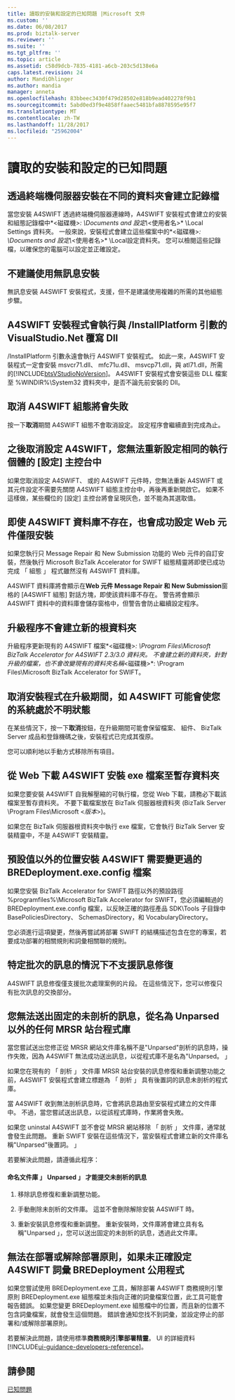 ```yaml
---
title: 讀取的安裝和設定的已知問題 |Microsoft 文件
ms.custom: ''
ms.date: 06/08/2017
ms.prod: biztalk-server
ms.reviewer: ''
ms.suite: ''
ms.tgt_pltfrm: ''
ms.topic: article
ms.assetid: c58d9dcb-7835-4181-a6cb-203c5d138e6a
caps.latest.revision: 24
author: MandiOhlinger
ms.author: mandia
manager: anneta
ms.openlocfilehash: 83bbeec3430f479d28502e818b9ead402278f9b1
ms.sourcegitcommit: 5abd0ed3f9e4858ffaaec5481bfa8878595e95f7
ms.translationtype: MT
ms.contentlocale: zh-TW
ms.lasthandoff: 11/28/2017
ms.locfileid: "25962004"
---
```

# <a name="read-the-installation-and-configuration-known-issues"></a>讀取的安裝和設定的已知問題
  
## <a name="installing-over-terminal-server-creates-log-files-in-a-different-folder"></a>透過終端機伺服器安裝在不同的資料夾會建立記錄檔  
 當您安裝 A4SWIFT 透過終端機伺服器連線時，A4SWIFT 安裝程式會建立的安裝和組態記錄檔中*\<磁碟機\>*: \Documents and 設定\\*\<使用者名\>* \Local Settings 資料夾。 一般來說，安裝程式會建立這些檔案中的*\<磁碟機\>*: \Documents and 設定\\*\<使用者名\>* \Local設定資料夾。 您可以檢閱這些記錄檔，以確保您的電腦可以設定並正確設定。  
  
## <a name="silent-installation-is-not-recommended"></a>不建議使用無訊息安裝  
 無訊息安裝 A4SWIFT 安裝程式，支援，但不是建議使用複雜的所需的其他組態步驟。  
  
## <a name="a4swift-setup-runs-with-the-installplatform-argument-that-overwrites-dlls-for-visualstudionet"></a>A4SWIFT 安裝程式會執行與 /InstallPlatform 引數的 VisualStudio.Net 覆寫 Dll  
 /InstallPlatform 引數永遠會執行 A4SWIFT 安裝程式。 如此一來，A4SWIFT 安裝程式一定會安裝 msvcr71.dll、 mfc71u.dll、 msvcp71.dll，與 atl71.dll，所需的[!INCLUDE[btsVStudioNoVersion](../../includes/btsvstudionoversion-md.md)]。 A4SWIFT 安裝程式會安裝這些 DLL 檔案至 %WINDIR%\System32 資料夾中，是否不論先前安裝的 Dll。  
  
## <a name="canceling-a4swift-configuration-will-fail"></a>取消 A4SWIFT 組態將會失敗  
 按一下**取消**期間 A4SWIFT 組態不會取消設定。 設定程序會繼續直到完成為止。  
  
## <a name="after-unconfiguring-a4swift-you-cannot-reconfigure-in-the-same-instance-of-the-configuration-console"></a>之後取消設定 A4SWIFT，您無法重新設定相同的執行個體的 [設定] 主控台中  
 如果您取消設定 A4SWIFT、 或的 A4SWIFT 元件時，您無法重新 A4SWIFT 或其元件設定不需要先關閉 A4SWIFT 組態主控台中，再後再重新開啟它。 如果不這樣做，某些欄位的 [設定] 主控台將會呈現灰色，並不能為其選取值。  
  
## <a name="configuration-of-a-web-components-only-installation-will-succeed-even-if-no-a4swift-database-exists"></a>即使 A4SWIFT 資料庫不存在，也會成功設定 Web 元件僅限安裝  
 如果您執行只 Message Repair 和 New Submission 功能的 Web 元件的自訂安裝，然後執行 Microsoft BizTalk Accelerator for SWIFT 組態精靈將即使已成功完成 「 組態 」 程式雖然沒有 A4SWIFT 資料庫。  
  
 A4SWIFT 資料庫將會顯示在**Web 元件 Message Repair 和 New Submission**窗格的 [A4SWIFT 組態] 對話方塊，即使該資料庫不存在。 警告將會顯示 A4SWIFT 資料中的資料庫會儲存窗格中，但警告會防止繼續設定程序。  
  
## <a name="upgrade-process-does-not-create-a-new-root-folder"></a>升級程序不會建立新的根資料夾  
 升級程序更新現有的 A4SWIFT 檔案*\<磁碟機\>*: \Program Files\Microsoft BizTalk Accelerator for A4SWIFT 2.3/3.0 資料夾。 不會建立新的資料夾，針對升級的檔案，也不會改變現有的資料夾名稱*\<磁碟機\>*: \Program Files\Microsoft BizTalk Accelerator for SWIFT。  
  
## <a name="canceling-setup-during-an-upgrade-for-a4swift-may-leave-your-system-in-an-unknown-state"></a>取消安裝程式在升級期間，如 A4SWIFT 可能會使您的系統處於不明狀態  
 在某些情況下，按一下**取消**按鈕，在升級期間可能會保留檔案、 組件、 BizTalk Server 成品和登錄機碼之後，安裝程式已完成其復原。  
  
 您可以順利地以手動方式移除所有項目。  
  
## <a name="download-the-a4swift-setup-exe-file-from-the-web-into-a-temp-folder"></a>從 Web 下載 A4SWIFT 安裝 exe 檔案至暫存資料夾  
 如果您要安裝 A4SWIFT 自我解壓縮的可執行檔，您從 Web 下載，請務必下載該檔案至暫存資料夾。 不要下載檔案放在 BizTalk 伺服器根資料夾 (BizTalk Server \Program Files\Microsoft \<*版本*\>)。  
  
 如果您在 BizTalk 伺服器根資料夾中執行 exe 檔案，它會執行 BizTalk Server 安裝精靈中，不是 A4SWIFT 安裝精靈。  
  
## <a name="installing-a4swift-in-a-location-other-than-the-default-requires-changes-to-the-bredeploymentexeconfig-file"></a>預設值以外的位置安裝 A4SWIFT 需要變更過的 BREDeployment.exe.config 檔案  
 如果您安裝 BizTalk Accelerator for SWIFT 路徑以外的預設路徑 %programfiles%\Microsoft BizTalk Accelerator for SWIFT，您必須編輯過的 BREDeployment.exe.config 檔案，以反映正確的路徑產品 SDK\Tools 子目錄中BasePoliciesDirectory、 SchemasDirectory，和 VocabularyDirectory。  
  
 您必須進行這項變更，然後再嘗試將部署 SWIFT 的結構描述包含在您的專案，若要成功部署的相關規則和詞彙相關聯的規則。  
  
## <a name="message-repair-is-not-supported-for-certain-batched-message-scenarios"></a>特定批次的訊息的情況下不支援訊息修復  
 A4SWIFT 訊息修復僅支援批次處理案例的片段。 在這些情況下，您可以修復只有批次訊息的交換部分。  
  
## <a name="you-cannot-submit-a-fixed-unparsed-message-from-a-mrsr-site-library-named-anything-other-than-unparsed"></a>您無法送出固定的未剖析的訊息，從名為 Unparsed 以外的任何 MRSR 站台程式庫  
 當您嘗試送出您修正從 MRSR 網站文件庫名稱不是"Unparsed"剖析的訊息時，操作失敗，因為 A4SWIFT 無法成功送出訊息，以從程式庫不是名為"Unparsed。 」  
  
 如果您在現有的 「 剖析 」 文件庫 MRSR 站台安裝的訊息修復和重新調整功能之前，A4SWIFT 安裝程式會建立標題為 「 剖析 」 具有後置詞的訊息未剖析的程式庫。  
  
 當 A4SWIFT 收到無法剖析訊息時，它會將訊息路由至安裝程式建立的文件庫中。 不過，當您嘗試送出訊息，以從該程式庫時，作業將會失敗。  
  
 如果您 uninstal A4SWIFT 並不會從 MRSR 網站移除 「 剖析 」 文件庫，通常就會發生此問題。  重新 SWIFT 安裝在這些情況下，當安裝程式會建立新的文件庫名稱"Unparsed"後置詞。 」  
  
 若要解決此問題，請遵循此程序：  
  
#### <a name="to-name-a-library-unparsed-in-order-to-submit-unparsed-messages"></a>命名文件庫 」 Unparsed 」 才能提交未剖析的訊息  
  
1.  移除訊息修復和重新調整功能。  
  
2.  手動刪除未剖析的文件庫。 這並不會刪除解除安裝 A4SWIFT 時。  
  
3.  重新安裝訊息修復和重新調整。 重新安裝時，文件庫將會建立具有名稱"Unparsed 」，您可以送出固定的未剖析的訊息，透過此文件庫。  
  
## <a name="bredeployment-utility-cannot-deploy-or-undeploy-policies-if-a4swift-vocabularies-are-not-correctly-configured"></a>無法在部署或解除部署原則，如果未正確設定 A4SWIFT 詞彙 BREDeployment 公用程式  
 如果您嘗試使用 BREDeployment.exe 工具，解除部署 A4SWIFT 商務規則引擎原則 BREDeployment.exe 組態檔並未指向正確的詞彙檔案位置，此工具可能會報告錯誤。 如果您變更 BREDeployment.exe 組態檔中的位置，而且新的位置不包含詞彙檔案，就會發生這個問題。 錯誤會通知您找不到詞彙，並設定停止的部署和/或解除部署原則。  
  
 若要解決此問題，請使用標準**商務規則引擎部署精靈**。 UI 的詳細資料[!INCLUDE[ui-guidance-developers-reference](../../includes/ui-guidance-developers-reference.md)]。
  
## <a name="see-also"></a>請參閱  
 [已知問題](../../adapters-and-accelerators/accelerator-swift/known-issues5.md)
